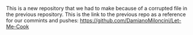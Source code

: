 This is a new repository that we had to make because of a corrupted file in the previous repository. 
This is the link to the previous repo as a reference for our commints and pushes:
https://github.com/DamianoMiloncini/Let-Me-Cook
